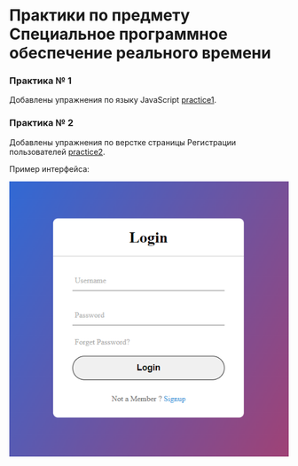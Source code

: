 # Практики по предмету Специальное программное обеспечение реального времени

### Практика № 1

Добавлены упражнения по языку JavaScript [practice1](./practice1/).

### Практика № 2

Добавлены упражнения по верстке страницы Регистрации пользователей [practice2](./practice2/).

Пример интерфейса: 

![Форма регистрации](./practice3/img/login_example.png)